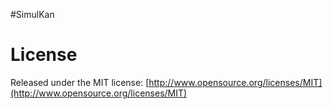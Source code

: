 #SimulKan

# License
  Released under the MIT license: [http://www.opensource.org/licenses/MIT](http://www.opensource.org/licenses/MIT)
